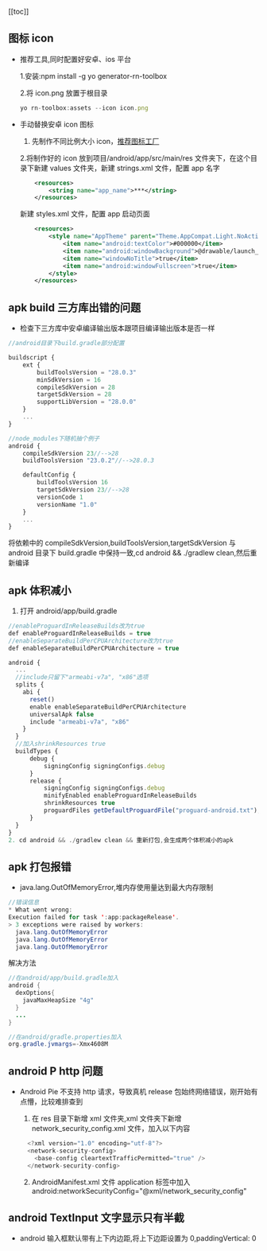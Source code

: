 [[toc]]

## 图标 icon

- 推荐工具,同时配置好安卓、ios 平台

  1.安装:npm install -g yo generator-rn-toolbox

  2.将 icon.png 放置于根目录

  ```js
  yo rn-toolbox:assets --icon icon.png
  ```

- 手动替换安卓 icon 图标

  1. 先制作不同比例大小 icon，[推荐图标工厂](https://icon.wuruihong.com/)

  2.将制作好的 icon 放到项目/android/app/src/main/res 文件夹下，在这个目录下新建 values 文件夹，新建 strings.xml 文件，配置 app 名字

  ```xml
      <resources>
          <string name="app_name">***</string>
      </resources>
  ```

  新建 styles.xml 文件，配置 app 启动页面

  ```xml
      <resources>
          <style name="AppTheme" parent="Theme.AppCompat.Light.NoActionBar">
              <item name="android:textColor">#000000</item>
              <item name="android:windowBackground">@drawable/launch_screen</item>
              <item name="windowNoTitle">true</item>
              <item name="android:windowFullscreen">true</item>
          </style>
      </resources>
  ```

## apk build 三方库出错的问题

- 检查下三方库中安卓编译输出版本跟项目编译输出版本是否一样

```js
//android目录下build.gradle部分配置

buildscript {
    ext {
        buildToolsVersion = "28.0.3"
        minSdkVersion = 16
        compileSdkVersion = 28
        targetSdkVersion = 28
        supportLibVersion = "28.0.0"
    }
    ...
}

//node_modules下随机抽个例子
android {
    compileSdkVersion 23//-->28
    buildToolsVersion "23.0.2"//-->28.0.3

    defaultConfig {
        buildToolsVersion 16
        targetSdkVersion 23//-->28
        versionCode 1
        versionName "1.0"
    }
    ...
}
```

将依赖中的 compileSdkVersion,buildToolsVersion,targetSdkVersion 与 android 目录下 build.gradle 中保持一致,cd android && ./gradlew clean,然后重新编译

## apk 体积减小

1. 打开 android/app/build.gradle

```js
//enableProguardInReleaseBuilds改为true
def enableProguardInReleaseBuilds = true
//enableSeparateBuildPerCPUArchitecture改为true
def enableSeparateBuildPerCPUArchitecture = true

android {
  ...
  //include只留下"armeabi-v7a", "x86"选项
  splits {
    abi {
      reset()
      enable enableSeparateBuildPerCPUArchitecture
      universalApk false
      include "armeabi-v7a", "x86"
    }
  }
  //加入shrinkResources true
  buildTypes {
      debug {
          signingConfig signingConfigs.debug
      }
      release {
          signingConfig signingConfigs.debug
          minifyEnabled enableProguardInReleaseBuilds
          shrinkResources true
          proguardFiles getDefaultProguardFile("proguard-android.txt"), "proguard-rules.pro"
      }
  }
}
2. cd android && ./gradlew clean && 重新打包,会生成两个体积减小的apk
```

## apk 打包报错

- java.lang.OutOfMemoryError,堆内存使用量达到最大内存限制

```java
//错误信息
* What went wrong:
Execution failed for task ':app:packageRelease'.
> 3 exceptions were raised by workers:
  java.lang.OutOfMemoryError
  java.lang.OutOfMemoryError
  java.lang.OutOfMemoryError

```

解决方法

```java
//在android/app/build.gradle加入
android {
  dexOptions{
    javaMaxHeapSize "4g"
  }
  ...
}

//在android/gradle.properties加入
org.gradle.jvmargs=-Xmx4608M
```

## android P http 问题

- Android Pie 不支持 http 请求，导致真机 release 包始终网络错误，刚开始有点懵，比较难排查到

  1.  在 res 目录下新增 xml 文件夹,xml 文件夹下新增 network_security_config.xml 文件，加入以下内容

  ```java
    <?xml version="1.0" encoding="utf-8"?>
    <network-security-config>
      <base-config cleartextTrafficPermitted="true" />
    </network-security-config>
  ```

  2. AndroidManifest.xml 文件 application 标签中加入 android:networkSecurityConfig="@xml/network_security_config"

## android TextInput 文字显示只有半截

- android 输入框默认带有上下内边距,将上下边距设置为 0,paddingVertical: 0
